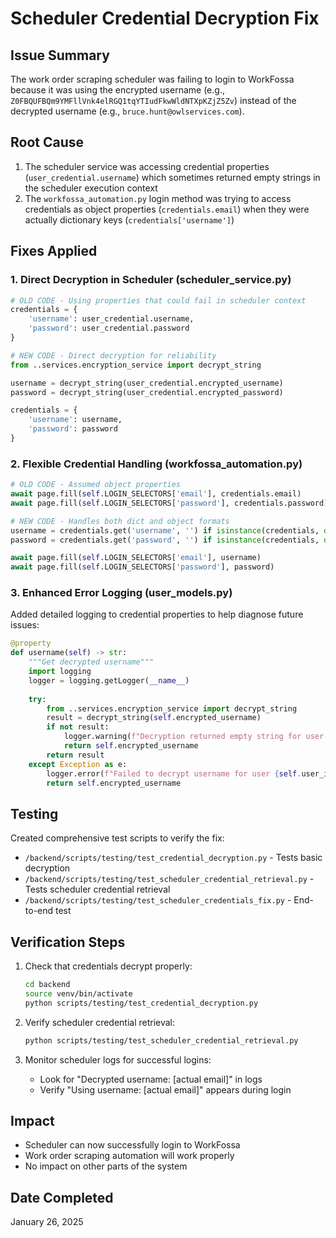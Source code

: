 # Scheduler Credential Decryption Fix

## Issue Summary
The work order scraping scheduler was failing to login to WorkFossa because it was using the encrypted username (e.g., `Z0FBQUFBQm9YMFllVnk4elRGQ1tqYTIudFkwWldNTXpKZjZ5Zv`) instead of the decrypted username (e.g., `bruce.hunt@owlservices.com`).

## Root Cause
1. The scheduler service was accessing credential properties (`user_credential.username`) which sometimes returned empty strings in the scheduler execution context
2. The `workfossa_automation.py` login method was trying to access credentials as object properties (`credentials.email`) when they were actually dictionary keys (`credentials['username']`)

## Fixes Applied

### 1. Direct Decryption in Scheduler (scheduler_service.py)
```python
# OLD CODE - Using properties that could fail in scheduler context
credentials = {
    'username': user_credential.username,
    'password': user_credential.password
}

# NEW CODE - Direct decryption for reliability
from ..services.encryption_service import decrypt_string

username = decrypt_string(user_credential.encrypted_username)
password = decrypt_string(user_credential.encrypted_password)

credentials = {
    'username': username,
    'password': password
}
```

### 2. Flexible Credential Handling (workfossa_automation.py)
```python
# OLD CODE - Assumed object properties
await page.fill(self.LOGIN_SELECTORS['email'], credentials.email)
await page.fill(self.LOGIN_SELECTORS['password'], credentials.password)

# NEW CODE - Handles both dict and object formats
username = credentials.get('username', '') if isinstance(credentials, dict) else getattr(credentials, 'username', '')
password = credentials.get('password', '') if isinstance(credentials, dict) else getattr(credentials, 'password', '')

await page.fill(self.LOGIN_SELECTORS['email'], username)
await page.fill(self.LOGIN_SELECTORS['password'], password)
```

### 3. Enhanced Error Logging (user_models.py)
Added detailed logging to credential properties to help diagnose future issues:
```python
@property
def username(self) -> str:
    """Get decrypted username"""
    import logging
    logger = logging.getLogger(__name__)
    
    try:
        from ..services.encryption_service import decrypt_string
        result = decrypt_string(self.encrypted_username)
        if not result:
            logger.warning(f"Decryption returned empty string for user {self.user_id}, returning encrypted value")
            return self.encrypted_username
        return result
    except Exception as e:
        logger.error(f"Failed to decrypt username for user {self.user_id}: {e}", exc_info=True)
        return self.encrypted_username
```

## Testing
Created comprehensive test scripts to verify the fix:
- `/backend/scripts/testing/test_credential_decryption.py` - Tests basic decryption
- `/backend/scripts/testing/test_scheduler_credential_retrieval.py` - Tests scheduler credential retrieval
- `/backend/scripts/testing/test_scheduler_credentials_fix.py` - End-to-end test

## Verification Steps
1. Check that credentials decrypt properly:
   ```bash
   cd backend
   source venv/bin/activate
   python scripts/testing/test_credential_decryption.py
   ```

2. Verify scheduler credential retrieval:
   ```bash
   python scripts/testing/test_scheduler_credential_retrieval.py
   ```

3. Monitor scheduler logs for successful logins:
   - Look for "Decrypted username: [actual email]" in logs
   - Verify "Using username: [actual email]" appears during login

## Impact
- Scheduler can now successfully login to WorkFossa
- Work order scraping automation will work properly
- No impact on other parts of the system

## Date Completed
January 26, 2025